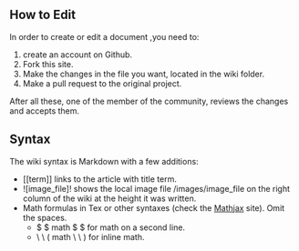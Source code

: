 How to Edit
-----------

In order to create or edit a document ,you need to:

1. create an account on Github.
2. Fork this site.
3. Make the changes in the file you want, located in the wiki folder.
4. Make a pull request to the original project.

After all these, one of the member of the community, reviews the changes and accepts them.


Syntax
------

The wiki syntax is Markdown with a few additions:

* \[\[term\]\] links to the article with title term.
* \!\[image_file\]\! shows the local image file /images/image_file on the right column of the wiki at the height it was written.
* Math formulas in Tex or other syntaxes (check the [Mathjax](//mathjax.org) site). Omit the spaces.
    * $ $ math $ $ for math on a second line.
    * \ \ ( math \ \ ) for inline math.
